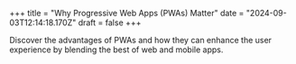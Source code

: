 +++
title = "Why Progressive Web Apps (PWAs) Matter"
date = "2024-09-03T12:14:18.170Z"
draft = false
+++

  Discover the advantages of PWAs and how they can enhance the user experience by blending the best of web and mobile apps.
        